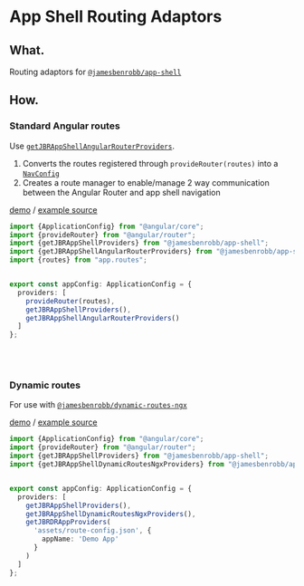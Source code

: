 # App Shell Routing Adaptors

## What.

Routing adaptors for [`@jamesbenrobb/app-shell`](https://github.com/jamesbrobb/app-shell/tree/main/libraries/app-shell)

## How.

### Standard Angular routes

Use [`getJBRAppShellAngularRouterProviders`](https://github.com/jamesbrobb/app-shell/blob/main/libraries/app-shell-routing-adaptors/src/lib/angular-router/providers.ts).

1) Converts the routes registered through `provideRouter(routes)` into a [`NavConfig`](https://github.com/jamesbrobb/jbr/blob/main/libraries/ui/src/lib/navigation/navigation.types.ts) 
2) Creates a route manager to enable/manage 2 way communication between the Angular Router and app shell navigation

[demo](https://app-shell.jamesrobb.work/concrete-routes-demo/) / [example source](https://github.com/jamesbrobb/app-shell/tree/main/projects/concrete-routes-demo/src/app)

```ts
import {ApplicationConfig} from "@angular/core";
import {provideRouter} from "@angular/router";
import {getJBRAppShellProviders} from "@jamesbenrobb/app-shell";
import {getJBRAppShellAngularRouterProviders} from "@jamesbenrobb/app-shell-routing-adaptors";
import {routes} from "app.routes";


export const appConfig: ApplicationConfig = {
  providers: [
    provideRouter(routes),
    getJBRAppShellProviders(),
    getJBRAppShellAngularRouterProviders()
  ]
};
```
<br/><br/>

### Dynamic routes

For use with [`@jamesbenrobb/dynamic-routes-ngx`](https://github.com/jamesbrobb/dynamic-routes/tree/main/libraries/dynamic-routes-ngx)

[demo](https://app-shell.jamesrobb.work/dynamic-routes-demo/) / [example source](https://github.com/jamesbrobb/app-shell/tree/main/projects/dynamic-routes-demo/src/app)

```ts
import {ApplicationConfig} from "@angular/core";
import {provideRouter} from "@angular/router";
import {getJBRAppShellProviders} from "@jamesbenrobb/app-shell";
import {getJBRAppShellDynamicRoutesNgxProviders} from "@jamesbenrobb/app-shell-routing-adaptors";


export const appConfig: ApplicationConfig = {
  providers: [
    getJBRAppShellProviders(),
    getJBRAppShellDynamicRoutesNgxProviders(),
    getJBRDRAppProviders(
      'assets/route-config.json', {
        appName: 'Demo App'
      }
    )
  ]
};
```
